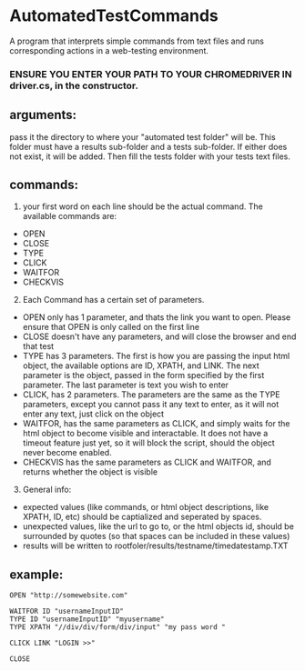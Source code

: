 # AutomatedTestCommands
A program that interprets simple commands from text files and runs corresponding actions in a web-testing environment.

### ENSURE YOU ENTER YOUR PATH TO YOUR CHROMEDRIVER IN driver.cs, in the constructor.

## arguments:
pass it the directory to where your "automated test folder" will be. This folder must have a results sub-folder 
and a tests sub-folder. If either does not exist, it will be added. Then fill the tests folder with your tests text files.

## commands: 
  
  1. your first word on each line should be the actual command. The available commands are:
  - OPEN
  - CLOSE
  - TYPE
  - CLICK
  - WAITFOR
  - CHECKVIS
  
  2. Each Command has a certain set of parameters.
  - OPEN only has 1 parameter, and thats the link you want to open. Please ensure that OPEN is only called on the first line
  - CLOSE doesn't have any parameters, and will close the browser and end that test
  - TYPE has 3 parameters. The first is how you are passing the input html object, the available options are ID, XPATH, and LINK.
  The next parameter is the object, passed in the form specified by the first parameter. The last parameter is text you wish to enter
  - CLICK, has 2 parameters. The parameters are the same as the TYPE parameters, except you cannot pass it any text to enter, as it will not enter any text, just click on the object
  - WAITFOR, has the same parameters as CLICK, and simply waits for the html object to become visible and interactable. It does not have a timeout feature just yet, so it will block the script, should the object never become enabled.
  - CHECKVIS has the same parameters as CLICK and WAITFOR, and returns whether the object is visible
  
  3. General info:
  - expected values (like commands, or html object descriptions, like XPATH, ID, etc) should be captialized and seperated by spaces.
  - unexpected values, like the url to go to, or the html objects id, should be surrounded by quotes (so that spaces can be included in these values)
  - results will be written to rootfoler/results/testname/timedatestamp.TXT
  ## example: 
  
  ```
  OPEN "http://somewebsite.com"
  
  WAITFOR ID "usernameInputID"
  TYPE ID "usernameInputID" "myusername"
  TYPE XPATH "//div/div/form/div/input" "my pass word "
  
  CLICK LINK "LOGIN >>"
  
  CLOSE

  ```
  
